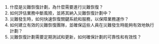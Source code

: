 1. 什麼是災難恢復計劃，為什麼需要進行災難恢復？
2. 如何評估業務中斷風險，並將其納入災難恢復計劃中？
3. 災難發生時，如何快速恢復關鍵系統和服務，以保障業務運作？
4. 如何建立有效的災難恢復團隊，並確保這些人員在災難發生時能夠有效地執行計劃？
5. 災難恢復計劃需要定期測試和更新，如何確保計劃的可靠性和有效性？
